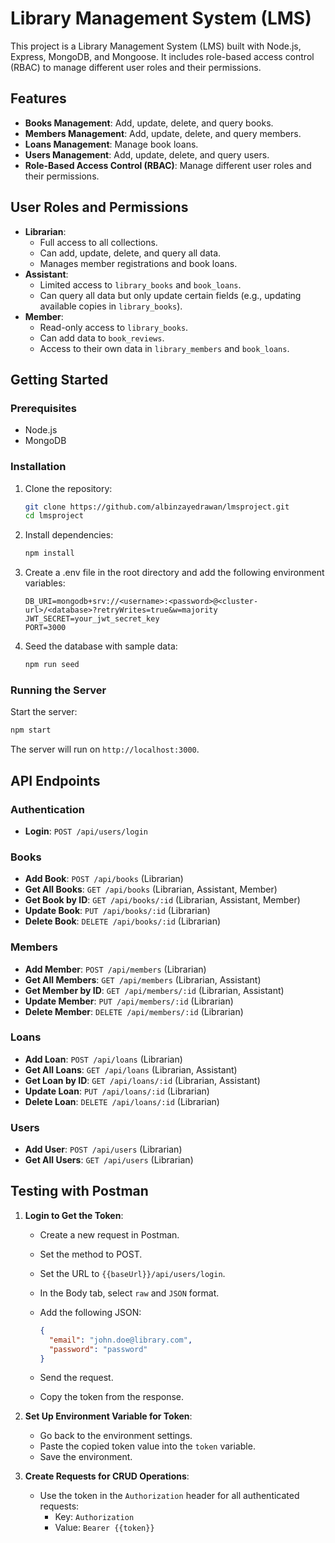 # Library Management System (LMS)

This project is a Library Management System (LMS) built with Node.js, Express, MongoDB, and Mongoose. It includes role-based access control (RBAC) to manage different user roles and their permissions.

## Features

- **Books Management**: Add, update, delete, and query books.
- **Members Management**: Add, update, delete, and query members.
- **Loans Management**: Manage book loans.
- **Users Management**: Add, update, delete, and query users.
- **Role-Based Access Control (RBAC)**: Manage different user roles and their permissions.

## User Roles and Permissions

- **Librarian**:
  - Full access to all collections.
  - Can add, update, delete, and query all data.
  - Manages member registrations and book loans.
- **Assistant**:
  - Limited access to `library_books` and `book_loans`.
  - Can query all data but only update certain fields (e.g., updating available copies in `library_books`).
- **Member**:
  - Read-only access to `library_books`.
  - Can add data to `book_reviews`.
  - Access to their own data in `library_members` and `book_loans`.

## Getting Started

### Prerequisites

- Node.js
- MongoDB

### Installation

1. Clone the repository:

   ```bash
   git clone https://github.com/albinzayedrawan/lmsproject.git
   cd lmsproject
   ```

2. Install dependencies:

   ```bash
   npm install
   ```

3. Create a .env file in the root directory and add the following environment variables:

   ```properties
   DB_URI=mongodb+srv://<username>:<password>@<cluster-url>/<database>?retryWrites=true&w=majority
   JWT_SECRET=your_jwt_secret_key
   PORT=3000
   ```

4. Seed the database with sample data:

   ```bash
   npm run seed
   ```

### Running the Server

Start the server:

```bash
npm start
```

The server will run on `http://localhost:3000`.

## API Endpoints

### Authentication

- **Login**: `POST /api/users/login`

### Books

- **Add Book**: `POST /api/books` (Librarian)
- **Get All Books**: `GET /api/books` (Librarian, Assistant, Member)
- **Get Book by ID**: `GET /api/books/:id` (Librarian, Assistant, Member)
- **Update Book**: `PUT /api/books/:id` (Librarian)
- **Delete Book**: `DELETE /api/books/:id` (Librarian)

### Members

- **Add Member**: `POST /api/members` (Librarian)
- **Get All Members**: `GET /api/members` (Librarian, Assistant)
- **Get Member by ID**: `GET /api/members/:id` (Librarian, Assistant)
- **Update Member**: `PUT /api/members/:id` (Librarian)
- **Delete Member**: `DELETE /api/members/:id` (Librarian)

### Loans

- **Add Loan**: `POST /api/loans` (Librarian)
- **Get All Loans**: `GET /api/loans` (Librarian, Assistant)
- **Get Loan by ID**: `GET /api/loans/:id` (Librarian, Assistant)
- **Update Loan**: `PUT /api/loans/:id` (Librarian)
- **Delete Loan**: `DELETE /api/loans/:id` (Librarian)

### Users

- **Add User**: `POST /api/users` (Librarian)
- **Get All Users**: `GET /api/users` (Librarian)

## Testing with Postman

1. **Login to Get the Token**:
   - Create a new request in Postman.
   - Set the method to POST.
   - Set the URL to `{{baseUrl}}/api/users/login`.
   - In the Body tab, select `raw` and `JSON` format.
   - Add the following JSON:
  
     ```json
     {
       "email": "john.doe@library.com",
       "password": "password"
     }
     ```

   - Send the request.
   - Copy the token from the response.

2. **Set Up Environment Variable for Token**:
   - Go back to the environment settings.
   - Paste the copied token value into the `token` variable.
   - Save the environment.

3. **Create Requests for CRUD Operations**:
   - Use the token in the `Authorization` header for all authenticated requests:
     - Key: `Authorization`
     - Value: `Bearer {{token}}`
